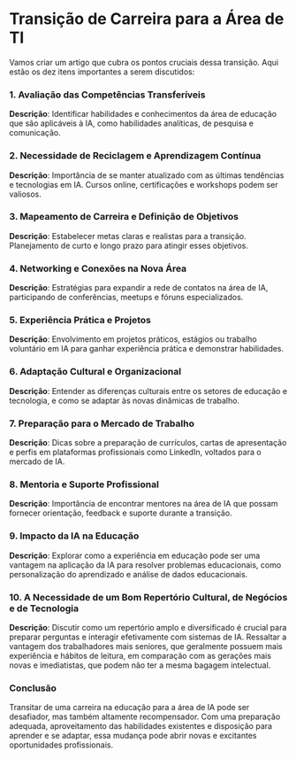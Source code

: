 # Transição de Carreira para a Área de TI

Vamos criar um artigo que cubra os pontos cruciais dessa transição. Aqui estão os dez itens importantes a serem discutidos:

### 1. Avaliação das Competências Transferíveis
**Descrição**: Identificar habilidades e conhecimentos da área de educação que são aplicáveis à IA, como habilidades analíticas, de pesquisa e comunicação.

### 2. Necessidade de Reciclagem e Aprendizagem Contínua
**Descrição**: Importância de se manter atualizado com as últimas tendências e tecnologias em IA. Cursos online, certificações e workshops podem ser valiosos.

### 3. Mapeamento de Carreira e Definição de Objetivos
**Descrição**: Estabelecer metas claras e realistas para a transição. Planejamento de curto e longo prazo para atingir esses objetivos.

### 4. Networking e Conexões na Nova Área
**Descrição**: Estratégias para expandir a rede de contatos na área de IA, participando de conferências, meetups e fóruns especializados.

### 5. Experiência Prática e Projetos
**Descrição**: Envolvimento em projetos práticos, estágios ou trabalho voluntário em IA para ganhar experiência prática e demonstrar habilidades.

### 6. Adaptação Cultural e Organizacional
**Descrição**: Entender as diferenças culturais entre os setores de educação e tecnologia, e como se adaptar às novas dinâmicas de trabalho.

### 7. Preparação para o Mercado de Trabalho
**Descrição**: Dicas sobre a preparação de currículos, cartas de apresentação e perfis em plataformas profissionais como LinkedIn, voltados para o mercado de IA.

### 8. Mentoria e Suporte Profissional
**Descrição**: Importância de encontrar mentores na área de IA que possam fornecer orientação, feedback e suporte durante a transição.

### 9. Impacto da IA na Educação
**Descrição**: Explorar como a experiência em educação pode ser uma vantagem na aplicação da IA para resolver problemas educacionais, como personalização do aprendizado e análise de dados educacionais.

### 10. A Necessidade de um Bom Repertório Cultural, de Negócios e de Tecnologia
**Descrição**: Discutir como um repertório amplo e diversificado é crucial para preparar perguntas e interagir efetivamente com sistemas de IA. Ressaltar a vantagem dos trabalhadores mais seniores, que geralmente possuem mais experiência e hábitos de leitura, em comparação com as gerações mais novas e imediatistas, que podem não ter a mesma bagagem intelectual.

### Conclusão
Transitar de uma carreira na educação para a área de IA pode ser desafiador, mas também altamente recompensador. Com uma preparação adequada, aproveitamento das habilidades existentes e disposição para aprender e se adaptar, essa mudança pode abrir novas e excitantes oportunidades profissionais.